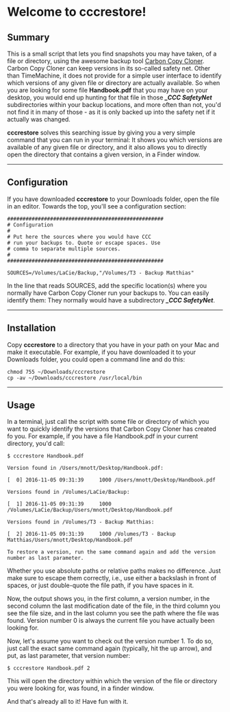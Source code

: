Welcome to cccrestore!
=====================


Summary
---------

This is a small script that lets you find snapshots you may have taken, of a file or directory, using the awesome backup tool [Carbon Copy Cloner](https://bombich.com/). Carbon Copy Cloner can keep versions in its so-called safety net. Other than TimeMachine, it does not provide for a simple user interface to identify which versions of any given file or directory are actually available. So when you are looking for some file **Handbook.pdf** that you may have on your desktop, you would end up hunting for that file in those ***_CCC SafetyNet*** subdirectories within your backup locations, and more often than not, you'd not find it in many of those - as it is only backed up into the safety net if it actually was changed.

**cccrestore** solves this searching issue by giving you a very simple command that you can run in your terminal: It shows you which versions are available of any given file or directory, and it also allows you to directly open the directory that contains a given version, in a Finder window.

----------

Configuration
---------

If you have downloaded **cccrestore** to your Downloads folder, open the file in an editor. Towards the top, you'll see a configuration section:

```
###################################################
# Configuration
# 
# Put here the sources where you would have CCC
# run your backups to. Quote or escape spaces. Use
# comma to separate multiple sources.
# 
###################################################

SOURCES=/Volumes/LaCie/Backup,"/Volumes/T3 - Backup Matthias"
```

In the line that reads SOURCES, add the specific location(s) where you normally have Carbon Copy Cloner run your backups to. You can easily identify them: They normally would have a subdirectory ***_CCC SafetyNet***.

----------

Installation
---------

Copy **cccrestore** to a directory that you have in your path on your Mac and make it executable. For example, if you have downloaded it to your Downloads folder, you could open a command line and do this:

```
chmod 755 ~/Downloads/cccrestore
cp -av ~/Downloads/cccrestore /usr/local/bin
```

----------

Usage
---------

In a terminal, just call the script with some file or directory of which you want to quickly identify the versions that Carbon Copy Cloner has created fo you. For example, if you have a file Handbook.pdf in your current directory, you'd call:

```
$ cccrestore Handbook.pdf 

Version found in /Users/mnott/Desktop/Handbook.pdf:

[  0] 2016-11-05 09:31:39     1000 /Users/mnott/Desktop/Handbook.pdf

Versions found in /Volumes/LaCie/Backup:

[  1] 2016-11-05 09:31:39     1000 /Volumes/LaCie/Backup/Users/mnott/Desktop/Handbook.pdf

Versions found in /Volumes/T3 - Backup Matthias:

[  2] 2016-11-05 09:31:39     1000 /Volumes/T3 - Backup Matthias/Users/mnott/Desktop/Handbook.pdf

To restore a version, run the same command again and add the version number as last parameter.
```

Whether you use absolute paths or relative paths makes no difference. Just make sure to escape them correctly, i.e., use either a backslash in front of spaces, or just double-quote the file path, if you have spaces in it.

Now, the output shows you, in the first column, a version number, in the second column the last modification date of the file, in the third column you see the file size, and in the last column you see the path where the file was found. Version number 0 is always the current file you have actually been looking for.

Now, let's assume you want to check out the version number 1. To do so, just call the exact same command again (typically, hit the up arrow), and put, as last parameter, that version number:

```
$ cccrestore Handbook.pdf 2
```
This will open the directory within which the version of the file or directory you were looking for, was found, in a finder window.

And that's already all to it! Have fun with it.

